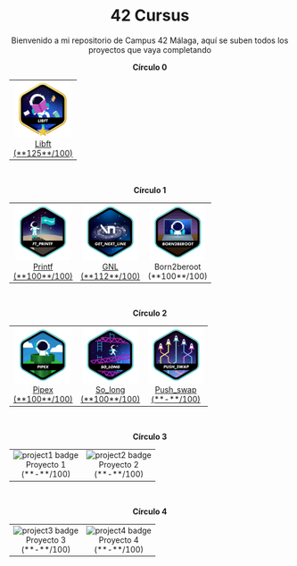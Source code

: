 <h1 align="center">42 Cursus</h1>

<p align="center">
Bienvenido a mi repositorio de Campus 42 Málaga, aquí se suben todos los proyectos que vaya completando
</p>

<!-- Círculo 0 -->
<div align="center">
  <p><b>Círculo 0</b></p>
  <table>
    <tr>
      <td align="center">
        <a href="https://github.com/Kenobiiii/libft.git">
          <img src="./badges/libftm.png" alt="libft badge" width="100px"><br>
          Libft<br>(**125**/100)
        </a>
      </td>
    </tr>
  </table>
</div>

<br>

<!-- Círculo 1 -->
<div align="center">
  <p><b>Círculo 1</b></p>
  <table>
    <tr>
      <td align="center">
        <a href="https://github.com/Kenobiiii/printf.git">
          <img src="./badges/ft_printfe.png" alt="printf badge" width="100px"><br>
          Printf<br>(**100**/100)
        </a>
      </td>
      <td align="center">
        <a href="https://github.com/Kenobiiii/get_next_line.git">
          <img src="./badges/get_next_linee.png" alt="gnl badge" width="100px"><br>
          GNL<br>(**112**/100)
        </a>
      </td>
      <td align="center">
        <img src="./badges/born2beroote.png" alt="born2beroot badge" width="100px"><br>
        Born2beroot<br>(**100**/100)
      </td>
    </tr>
  </table>
</div>

<br>

<!-- Círculo 2 -->
<div align="center">
  <p><b>Círculo 2</b></p>
  <table>
    <tr>
      <td align="center">
        <a href="https://github.com/Kenobiiii/pipex.git">
          <img src="./badges/pipexe.png" alt="pipex badge" width="100px"><br>
          Pipex<br>(**100**/100)
        </a>
      </td>
      <td align="center">
        <a href="https://github.com/Kenobiiii/so_long.git">
          <img src="./badges/so_longe.png" alt="so_long badge" width="100px"><br>
          So_long<br>(**100**/100)
        </a>
      </td>
      <td align="center">
        <a href="https://github.com/Kenobiiii/Push_swap.git">
          <img src="./badges/push_swape.png" alt="push_swap badge" width="100px"><br>
          Push_swap<br>(**-**/100)
        </a>
      </td>
    </tr>
  </table>
</div>

<br>

<!-- Círculo 3 -->
<div align="center">
  <p><b>Círculo 3</b></p>
  <table>
    <tr>
      <td align="center">
        <img src="./badges/project1.png" alt="project1 badge" width="100px"><br>
        Proyecto 1<br>(**-**/100)
      </td>
      <td align="center">
        <img src="./badges/project2.png" alt="project2 badge" width="100px"><br>
        Proyecto 2<br>(**-**/100)
      </td>
    </tr>
  </table>
</div>

<br>

<!-- Círculo 4 -->
<div align="center">
  <p><b>Círculo 4</b></p>
  <table>
    <tr>
      <td align="center">
        <img src="./badges/project3.png" alt="project3 badge" width="100px"><br>
        Proyecto 3<br>(**-**/100)
      </td>
      <td align="center">
        <img src="./badges/project4.png" alt="project4 badge" width="100px"><br>
        Proyecto 4<br>(**-**/100)
      </td>
    </tr>
  </table>
</div>
